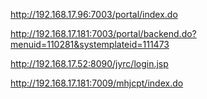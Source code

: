 http://192.168.17.96:7003/portal/index.do

http://192.168.17.181:7003/portal/backend.do?menuid=110281&systemplateid=111473

http://192.168.17.52:8090/jyrc/login.jsp

http://192.168.17.181:7009/mhjcpt/index.do



